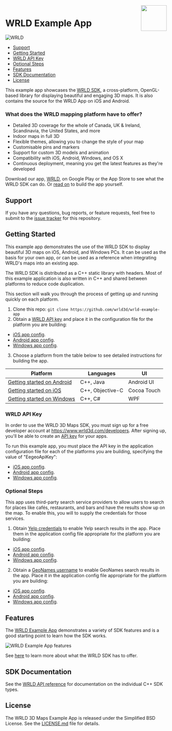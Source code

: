 <a href="http://www.wrld3d.com/">
<img src="http://cdn2.eegeo.com/wp-content/uploads/2017/04/WRLD_Blue.png"  align="right" height="80px" />
</a>

# WRLD Example App

![WRLD](http://cdn2.eegeo.com/wp-content/uploads/2017/04/screenselection01.png)

* [Support](#support)
* [Getting Started](#getting-started)
* [WRLD API Key](#wrld-api-key)
* [Optional Steps](#optional-steps)
* [Features](#features)
* [SDK Documentation](#sdk-documentation)
* [License](#support)

This example app showcases the [WRLD SDK](http://www.wrld3d.com/), a cross-platform, OpenGL-based library for displaying beautiful and engaging 3D maps. It is also contains the source for the WRLD App on iOS and Android.

### What does the WRLD mapping platform have to offer?

* Detailed 3D coverage for the whole of Canada, UK & Ireland, Scandinavia, the United States, and more
* Indoor maps in full 3D
* Flexible themes, allowing you to change the style of your map
* Customisable pins and markers
* Support for custom 3D models and animation
* Compatibility with iOS, Android, Windows, and OS X
* Continuous deployment, meaning you get the latest features as they're developed

Download our app, [WRLD](https://www.wrld3d.com/app/), on Google Play or the App Store to see what the WRLD SDK can do. Or [read on](#getting-started) to build the app yourself.

## Support

If you have any questions, bug reports, or feature requests, feel free to submit to the [issue tracker](https://github.com/wrld3d/wrld-example-app/issues) for this repository.

## Getting Started

This example app demonstrates the use of the WRLD SDK to display beautiful 3D maps on iOS, Android, and Windows PCs. It can be used as the basis for your own app, or can be used as a reference when integrating WRLD's maps into an existing app.

The WRLD SDK is distributed as a C++ static library with headers. Most of this example application is also written in C++ and shared between platforms to reduce code duplication.

This section will walk you through the process of getting up and running quickly on each platform.

1.  Clone this repo: `git clone https://github.com/wrld3d/wrld-example-app`
2.  Obtain a [WRLD API key](https://www.wrld3d.com/developers/apikeys) and place it in the configuration file for the platform you are building:
* [iOS app config](https://github.com/wrld3d/wrld-example-app/blob/master/ios/Resources/ApplicationConfigs/standard_config.json#L3).
* [Android app config](https://github.com/wrld3d/wrld-example-app/blob/master/android/assets/ApplicationConfigs/standard_config.json#L3).
* [Windows app config](https://github.com/wrld3d/wrld-example-app/blob/master/windows/Resources/ApplicationConfigs/standard_config.json#L3).
3.  Choose a platform from the table below to see detailed instructions for building the app.

Platform                                        | Languages         | UI 
------------------------------------------------|-------------------|-------------
[Getting started on Android](/android#readme)   | C++, Java         | Android UI
[Getting started on iOS](/ios#readme)           | C++, Objective-C  | Cocoa Touch
[Getting started on Windows](/windows#readme)   | C++, C#           | WPF

### WRLD API Key 

In order to use the WRLD 3D Maps SDK, you must sign up for a free developer account at https://www.wrld3d.com/developers. After signing up, you'll be able to create an [API key](https://www.wrld3d.com/developers/apikeys) for your apps. 

To run this example app, you must place the API key in the application configuration file for each of the platforms you are building, specifying the value of "EegeoApiKey":
* [iOS app config](https://github.com/wrld3d/wrld-example-app/blob/master/ios/Resources/ApplicationConfigs/standard_config.json#L3).
* [Android app config](https://github.com/wrld3d/wrld-example-app/blob/master/android/assets/ApplicationConfigs/standard_config.json#L3).
* [Windows app config](https://github.com/wrld/wrld-example-app/blob/master/windows/Resources/ApplicationConfigs/standard_config.json#L3).

### Optional Steps

This app uses third-party search service providers to allow users to search for places like caf&eacute;s, restaurants, and bars and have the results show up on the map. To enable this, you will to supply the credentials for those services.

1.  Obtain [Yelp credentials](https://www.yelp.com/developers) to enable Yelp search results in the app. Place them in the application config file appropriate for the platform you are building:
* [iOS app config](https://github.com/wrld3d/wrld-example-app/blob/master/ios/Resources/ApplicationConfigs/standard_config.json#L12-L15).
* [Android app config](https://github.com/wrld3d/wrld-example-app/blob/master/android/assets/ApplicationConfigs/standard_config.json#L12-L15).
* [Windows app config](https://github.com/wrld3d/wrld-example-app/blob/master/windows/Resources/ApplicationConfigs/standard_config.json#L12-L15).
2.  Obtain a [GeoNames username](http://www.geonames.org/login) to enable GeoNames search results in the app. Place it in the application config file appropriate for the platform you are building:
* [iOS app config](https://github.com/wrld3d/wrld-example-app/blob/master/ios/Resources/ApplicationConfigs/standard_config.json#L16).
* [Android app config](https://github.com/wrld3d/wrld-example-app/blob/master/android/assets/ApplicationConfigs/standard_config.json#L16).
* [Windows app config](https://github.com/wrld3d/wrld-example-app/blob/master/windows/Resources/ApplicationConfigs/standard_config.json#L16).

## Features

The [WRLD Example App](https://github.com/wrld3d/wrld-example-app) demonstrates a variety of SDK features and is a good starting point to learn how the SDK works.

![WRLD Example App features](http://cdn2.eegeo.com/wp-content/uploads/2017/04/FeatureExamples.jpg)

See [here](https://www.wrld3d.com/features/) to learn more about what the WRLD SDK has to offer.

## SDK Documentation

See the [WRLD API reference](http://cdn1.wrld3d.com/docs/mobile-sdk/namespaces.html) for documentation on the individual C++ SDK types.

## License

The WRLD 3D Maps Example App is released under the Simplified BSD License. See the [LICENSE.md](https://github.com/wrld3d/wrld-example-app/blob/master/LICENSE.md) file for details.
